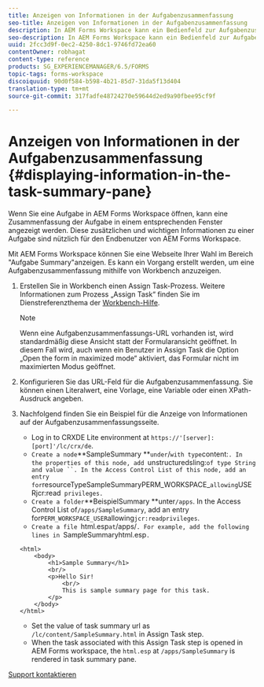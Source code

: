 ```yaml
---
title: Anzeigen von Informationen in der Aufgabenzusammenfassung
seo-title: Anzeigen von Informationen in der Aufgabenzusammenfassung
description: In AEM Forms Workspace kann ein Bedienfeld zur Aufgabenzusammenfassung konfiguriert werden, um die Aufgabe zusammenzufassen oder eine beliebige Website anzuzeigen.
seo-description: In AEM Forms Workspace kann ein Bedienfeld zur Aufgabenzusammenfassung konfiguriert werden, um die Aufgabe zusammenzufassen oder eine beliebige Website anzuzeigen.
uuid: 2fcc3d9f-0ec2-4250-8dc1-9746fd72ea60
contentOwner: robhagat
content-type: reference
products: SG_EXPERIENCEMANAGER/6.5/FORMS
topic-tags: forms-workspace
discoiquuid: 90d0f584-b598-4b21-85d7-31da5f13d404
translation-type: tm+mt
source-git-commit: 317fadfe48724270e59644d2ed9a90fbee95cf9f

---
```



# Anzeigen von Informationen in der Aufgabenzusammenfassung {#displaying-information-in-the-task-summary-pane}

Wenn Sie eine Aufgabe in AEM Forms Workspace öffnen, kann eine Zusammenfassung der Aufgabe in einem entsprechenden Fenster angezeigt werden. Diese zusätzlichen und wichtigen Informationen zu einer Aufgabe sind nützlich für den Endbenutzer von AEM Forms Workspace.

Mit AEM Forms Workspace können Sie eine Webseite Ihrer Wahl im Bereich &quot;Aufgabe Summary&quot;anzeigen. Es kann ein Vorgang erstellt werden, um eine Aufgabenzusammenfassung mithilfe von Workbench anzuzeigen.

1. Erstellen Sie in Workbench einen Assign Task-Prozess. Weitere Informationen zum Prozess „Assign Task“ finden Sie im Dienstreferenzthema der [Workbench-Hilfe](https://help.adobe.com/en_US/AEMForms/6.1/WorkbenchHelp/).

   >[!NOTE]
   >
   >Wenn eine Aufgabenzusammenfassungs-URL vorhanden ist, wird standardmäßig diese Ansicht statt der Formularansicht geöffnet. In diesem Fall wird, auch wenn ein Benutzer in Assign Task die Option „Open the form in maximized mode“ aktiviert, das Formular nicht im maximierten Modus geöffnet.

1. Konfigurieren Sie das URL-Feld für die Aufgabenzusammenfassung. Sie können einen Literalwert, eine Vorlage, eine Variable oder einen XPath-Ausdruck angeben.
1. Nachfolgend finden Sie ein Beispiel für die Anzeige von Informationen auf der Aufgabenzusammenfassungsseite.

   * Log in to CRXDE Lite environment at `https://'[server]:[port]'/lc/crx/de`.
   * `Create a node`**SampleSummary **` under `/` with type `content:`. In the properties of this node, add `unstructuredsling:` of type String and value ``. In the Access Control List of this node, add an entry for `resourceTypeSampleSummaryPERM_WORKSPACE_` allowing `USERjcr:read` privileges.`
   * `Create a folder`**BeispielSummary **unter`/apps`. In the Access Control List of`/apps/SampleSummary`, add an entry for`PERM_WORKSPACE_USER`allowing`jcr:readprivileges`.
   * `Create a file `html.esp` at `/apps/`. For example, add the following lines in `SampleSummaryhtml.esp`.`

   ```
   <html>
       <body>
           <h1>Sample Summary</h1>
           <br/>
           <p>Hello Sir!
               <br/>
               This is sample summary page for this task.
           </p>
       </body>
   </html>
   ```

   * Set the value of task summary url as `/lc/content/SampleSummary.html` in Assign Task step.
   * When the task associated with this Assign Task step is opened in AEM Forms workspace, the `html.esp` at `/apps/SampleSummary` is rendered in task summary pane.


[Support kontaktieren](https://www.adobe.com/account/sign-in.supportportal.html)
